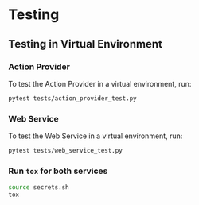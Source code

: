 # Testing

## Testing in Virtual Environment

### Action Provider

To test the Action Provider in a virtual environment, run:

```bash
pytest tests/action_provider_test.py
```

### Web Service

To test the Web Service in a virtual environment, run:

```bash
pytest tests/web_service_test.py
```

### Run `tox` for both services

```bash
source secrets.sh
tox
```